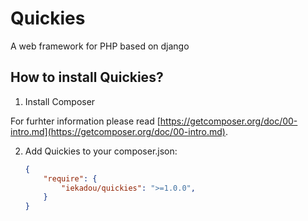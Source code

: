 # Quickies

A web framework for PHP based on django

## How to install Quickies?

1. Install Composer

For furhter information please read [https://getcomposer.org/doc/00-intro.md](https://getcomposer.org/doc/00-intro.md).

2. Add Quickies to your composer.json:

	```json
	{
        "require": {
            "iekadou/quickies": ">=1.0.0",
        }
    }
	```
